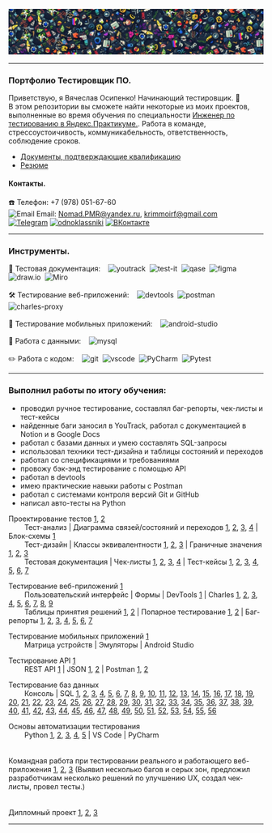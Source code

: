 ![Header](https://github.com/NomadPMR/QA-portfolio/blob/main/assets/123.jpg)

---
### Портфолио Тестировщик ПО.
Приветствую, я Вячеслав Осипенко! Начинающий тестировщик. 👋 <br>
В этом репозитории вы сможете найти некоторые из моих проектов, выполненные во время обучения по специальности [Инженер по тестированию в Яндекс.Практикуме.](https://practicum.yandex.ru/qa-engineer-plus/). Работа в команде, стрессоустоичивость, коммуникабельность, ответственность, соблюдение сроков.
- [Документы, подтверждающие квалификацию](https://github.com/NomadPMR/QA-portfolio/blob/main/docs/Сertificate%20Osipenko.pdf)
- [Резюме](https://hh.ru/applicant/resumes/view?resume=b13bbe9aff09e7927c0039ed1f776d66786f54) 
#### Контакты.
☎️ Телефон: +7 (978) 051-67-60 <br>
<img src="https://github.com/user-attachments/assets/257b84cc-dd16-4c9b-bd86-adc032a9220d" title="Email" alt="Email" width="20" height="20"/> 
Email: Nomad.PMR@yandex.ru, krimmoirf@gmail.com <br>
[![Telegram](https://img.shields.io/badge/Telegram-000000?style=for-the-badge&logo=telegram&logoColor=27A0D9)](https://t.me/nomadpmr)
[![odnoklassniki](https://img.shields.io/badge/odnoklassniki-000000?style=for-the-badge&logo=odnoklassniki&logoColor=EE8208)](https://ok.ru/profile/519966843070)
[![ВКонтакте](https://img.shields.io/badge/ВКонтакте-000000?style=for-the-badge&logo=vk&logoColor=0077FF)](https://vk.com/id864701546)

---
### Инструменты.

<div>
  📁 Тестовая документация: &nbsp;&nbsp;
  <img src="https://upload.wikimedia.org/wikipedia/commons/thumb/8/8d/YouTrack_Icon.svg/1024px-YouTrack_Icon.svg.png?20200803082248" title="youtrack" alt="youtrack" width="30" height="30"/>&nbsp
  <img src="https://docs.testit.software/images/testit_logo_icon_blue.png" title="test-it" alt="test-it" width="30" height="30"/>&nbsp
  <img src="https://luna1.co/eb0187.png" title="qase" alt="qase" width="30" height="30"/>&nbsp
  <img src="https://cdn.jsdelivr.net/gh/devicons/devicon/icons/figma/figma-original.svg" title="figma" alt="figma" width="30" height="30"/>&nbsp
  <img src="https://upload.wikimedia.org/wikipedia/commons/thumb/3/3e/Diagrams.net_Logo.svg/512px-Diagrams.net_Logo.svg.png" title="draw.io" alt="draw.io" width="30" height="30"/>&nbsp
  <img src="https://freedomlab.io/wp-content/uploads/2021/12/miro-squarelogo-1585684801003.png" title="Miro" alt="Miro" width="30" height="30"/>&nbsp
</div> <br>

<div>
  🛠 Тестирование веб-приложений: &nbsp;&nbsp;
  <img src="https://d33wubrfki0l68.cloudfront.net/38b5c953a4667366685d55db55d057c86db1fc54/a0fdc/static/acae6b24d940347661ca901ea07f47c1/chrome-dev-logo-icon.png" title="devtools" alt="devtools" width="30" height="30"/>&nbsp
  <img src="https://seeklogo.com/images/P/postman-logo-0087CA0D15-seeklogo.com.png" title="postman" alt="postman" width="30" height="30"/>&nbsp
  <img src="https://cdn.icon-icons.com/icons2/3053/PNG/512/charles_proxy_macos_bigsur_icon_190302.png" title="charles-proxy" alt="charles-proxy" width="30" height="30"/>&nbsp
</div> <br>

<div>
  📱 Тестирование мобильных приложений: &nbsp;&nbsp;
  <img src="https://cdn.jsdelivr.net/gh/devicons/devicon/icons/androidstudio/androidstudio-original.svg" title="android-studio" alt="android-studio" width="30" height="30"/>&nbsp
</div> <br>

<div>
  💾 Работа с данными: &nbsp;&nbsp;
  <img src="https://cdn.jsdelivr.net/gh/devicons/devicon/icons/mysql/mysql-original.svg" title="mysql" alt="mysql" width="30" height="30"/>&nbsp
</div> <br>

<div>
  ✏️ Работа с кодом: &nbsp;&nbsp;
  <img src="https://cdn.jsdelivr.net/gh/devicons/devicon/icons/git/git-original.svg" title="git" alt="git" width="30" height="30"/>&nbsp
  <img src="https://cdn.jsdelivr.net/gh/devicons/devicon/icons/vscode/vscode-original.svg" title="vscode" alt="vscode" width="25" height="30"/>&nbsp
  <img src="https://upload.wikimedia.org/wikipedia/commons/1/1d/PyCharm_Icon.svg" title="PyCharm" alt="PyCharm" width="30" height="30"/>&nbsp
  <img src="https://upload.wikimedia.org/wikipedia/commons/b/ba/Pytest_logo.svg" title="Pytest" alt="Pytest" width="35" height="35"/>&nbsp
</div> 

---

###  Выполнил работы по итогу обучения: 
- проводил ручное тестирование, составлял баг-репорты, чек-листы и тест-кейсы
- найденные баги заносил в YouTrack, работал с документацией в Notion и в Google Docs
- работал с базами данных и умею составлять SQL-запросы
- использовал техники тест-дизайна и таблицы состояний и переходов
- работал со спецификациями и требованиями
- провожу бэк-энд тестирование с помощью API
- работал в devtools
- имею практические навыки работы с Postman
- работал с системами контроля версий Git и GitHub
- написал авто-тесты на Python

Проектирование тестов [1](https://docs.google.com/document/d/1MSn7bN0FC43J3VYjwmLZbaILEePB5oKyzl20KubZlHU/edit?usp=sharing), [2](https://docs.google.com/document/d/1vQYkmVxQ_O0vSV8FXWmGICqcGYa13NXxwaDdN5NCe1s/edit?usp=sharing)<br>
&nbsp;&nbsp;&nbsp;&nbsp;&nbsp;&nbsp;&nbsp;&nbsp;Тест-анализ | Диаграмма связей/состояний и переходов [1](https://drive.google.com/file/d/1z8z7kxS1GuRNy334RJhoGrrrGHG1MByg/view?usp=sharing), [2](https://drive.google.com/file/d/1pPnXJVebpkmoB3N4oaUlyNGHfCjklFdT/view?usp=sharing), [3](https://drive.google.com/file/d/1IaiMe8e7U9LU0CYI-CkIjJTe8dX_IYM3/view?usp=drive_link), [4](https://drive.google.com/file/d/1ZyUJ0kVkhwabwEfRXna7H0BwQ-rC3dmV/view?usp=sharing) | Блок-схемы [1](https://drive.google.com/file/d/1poytUNvHUimcVpnuABKJGI1lqbad0iMC/view?usp=drive_link) <br>
&nbsp;&nbsp;&nbsp;&nbsp;&nbsp;&nbsp;&nbsp;&nbsp;Тест-дизайн | Классы эквивалентности [1](https://docs.google.com/spreadsheets/d/1f4qf9j7325Bj4g8M66L7H1EHzh6FJcmfimICge-aV44/edit?usp=sharing), [2](https://docs.google.com/spreadsheets/d/1mmU-mt3QSpI8nwWsM_89XlouazsshEZiH9PoTxAstjE/edit?usp=sharing), [3](https://docs.google.com/spreadsheets/d/1mmU-mt3QSpI8nwWsM_89XlouazsshEZiH9PoTxAstjE/edit?usp=sharing) | Граничные значения [1](https://docs.google.com/spreadsheets/d/1f4qf9j7325Bj4g8M66L7H1EHzh6FJcmfimICge-aV44/edit?usp=sharing), [2](https://docs.google.com/spreadsheets/d/1mmU-mt3QSpI8nwWsM_89XlouazsshEZiH9PoTxAstjE/edit?usp=sharing), [3](https://docs.google.com/spreadsheets/d/1mmU-mt3QSpI8nwWsM_89XlouazsshEZiH9PoTxAstjE/edit?usp=sharing)<br>
&nbsp;&nbsp;&nbsp;&nbsp;&nbsp;&nbsp;&nbsp;&nbsp;Тестовая документация | Чек-листы [1](https://docs.google.com/spreadsheets/d/1f4qf9j7325Bj4g8M66L7H1EHzh6FJcmfimICge-aV44/edit?gid=635947971#gid=635947971), [2](https://docs.google.com/spreadsheets/d/1XBxbQHb96bYcp9C8N6FT_7oV-XS9cE3-tPd4DuG0_lQ/edit?gid=1626667734#gid=1626667734), [3](https://docs.google.com/spreadsheets/d/1nErCg0VmLHA1pRjfK3oSKnqCqNCNxI0D17YHaELUcDE/edit?gid=0#gid=0), [4](https://docs.google.com/spreadsheets/d/1nErCg0VmLHA1pRjfK3oSKnqCqNCNxI0D17YHaELUcDE/edit?gid=269123900#gid=269123900) | Тест-кейсы [1](https://app.qase.io/project/P7), [2](https://app.qase.io/project/P7B), [3](https://tms.devexplab.ru/projects/drivers-license/testruns/8), [4](https://tms.devexplab.ru/projects/slava4/testcases), [5](https://tms.devexplab.ru/projects/drivers-license/testruns/5), [6](https://tms.devexplab.ru/projects/chilly-onions-switch/testcases), [7](https://tms.devexplab.ru/projects/shy-cougars-care/testcases)  

Тестирование веб-приложений [1](https://docs.google.com/document/d/1jYXGmO6tJyPBMKbDr_5GeePRbf0b5dYjlkd1o8x41e4/edit?usp=sharing)<br>
&nbsp;&nbsp;&nbsp;&nbsp;&nbsp;&nbsp;&nbsp;&nbsp;Пользовательский интерфейс | Формы | DevTools [1](https://drive.google.com/file/d/1h65-FN4lJKfmqfQDxd57nJFMRjtFeAwb/view?usp=sharing) | Charles [1](https://drive.google.com/file/d/1ay3cdOQXwfzTWyCwvFMb4keCtCvVd8Zn/view?usp=sharing), [2](https://drive.google.com/file/d/1iqisEoWZbKzZgbwh38Qukx-_GvB0fQVU/view?usp=sharing), [3](https://drive.google.com/file/d/1Hj1KaUZUTybEdz_7VDHJwzedxXq_zBSb/view?usp=sharing), [4](https://drive.google.com/file/d/1bdjdvc0-sZnzkCOFj-Ig_sV9HD9XFAIp/view?usp=sharing), [5](https://drive.google.com/file/d/1YJ5t_hq4yfsI1TUH45ijJhlUGhNF16Yy/view?usp=sharing), [6](https://drive.google.com/file/d/1ERjpVHaKKIXhlzjGZD8mz-1QwvUVY1Dg/view?usp=sharing), [7](https://drive.google.com/file/d/1DXNT4GeDwrTYHRBLZFduB43ssMZSPs6-/view?usp=sharing), [8](https://drive.google.com/file/d/11iY7XIm2NsR0JGTTyyiEh5bn58UPBGga/view?usp=sharing), [9](https://drive.google.com/file/d/1DyvnQGFQTuxvvzNE9YnutWyZODwC8R_o/view?usp=sharing) <br>
&nbsp;&nbsp;&nbsp;&nbsp;&nbsp;&nbsp;&nbsp;&nbsp;Таблицы принятия решений [1](https://docs.google.com/spreadsheets/d/1f4qf9j7325Bj4g8M66L7H1EHzh6FJcmfimICge-aV44/edit?gid=1869026872#gid=1869026872), [2](https://docs.google.com/spreadsheets/d/1XBxbQHb96bYcp9C8N6FT_7oV-XS9cE3-tPd4DuG0_lQ/edit?gid=436587480#gid=436587480) | Попарное тестирование [1](https://docs.google.com/spreadsheets/d/1XBxbQHb96bYcp9C8N6FT_7oV-XS9cE3-tPd4DuG0_lQ/edit?usp=sharing), [2](https://docs.google.com/spreadsheets/d/1XBxbQHb96bYcp9C8N6FT_7oV-XS9cE3-tPd4DuG0_lQ/edit?gid=269123900#gid=269123900) | Баг-репорты [1](https://nomad.youtrack.cloud/projects/f3f07a1a-b728-4344-b5ee-d4d6e2f9041b), [2](https://nomad.youtrack.cloud/projects/0-14), [3](https://nomad.youtrack.cloud/projects/5dd5c314-1efd-4de1-af91-539fd36f8baa), [4](https://nomad.youtrack.cloud/projects/7a4df655-db15-41c1-bc4e-8fa491bff36e), [5](https://nomad.youtrack.cloud/projects/0-9), [6](https://nomad.youtrack.cloud/projects/0-4), [7](https://nomad.youtrack.cloud/projects/0-13)

Тестирование мобильных приложений [1](https://docs.google.com/document/d/1PF0nON036XeUr5unGJ75GUDUyYqVGEGgdAKN-4MIL50/edit?usp=sharing)<br>
&nbsp;&nbsp;&nbsp;&nbsp;&nbsp;&nbsp;&nbsp;&nbsp;Матрица устройств | Эмуляторы | Android Studio

Тестирование API [1](https://docs.google.com/document/d/1oTF2SKVJCNBgBseTzTBdgRx8c-tO1hoU-2pOGwPKG-s/edit?usp=sharing)<br>
&nbsp;&nbsp;&nbsp;&nbsp;&nbsp;&nbsp;&nbsp;&nbsp;REST API [1](https://drive.google.com/file/d/16I0y8vYycu3o3GZh0Ihs8dnB_5DZYJDn/view?usp=sharing) | JSON [1](https://docs.google.com/spreadsheets/d/1nErCg0VmLHA1pRjfK3oSKnqCqNCNxI0D17YHaELUcDE/edit?gid=0#gid=0), [2](https://docs.google.com/spreadsheets/d/1nErCg0VmLHA1pRjfK3oSKnqCqNCNxI0D17YHaELUcDE/edit?gid=269123900#gid=269123900) | Postman [1](https://drive.google.com/file/d/1YHHjYJDfwYDuYwGAM-QDuUzEoBG3ZfCZ/view?usp=sharing), [2](https://drive.google.com/file/d/1wpmlr5ayyqtcm2sgcfKHOiWYUf-JTBdV/view?usp=sharing)

Тестирование баз данных<br>
&nbsp;&nbsp;&nbsp;&nbsp;&nbsp;&nbsp;&nbsp;&nbsp;Консоль | SQL [1](https://drive.google.com/file/d/1Z_8n6rRbbsMdweIv6HRnOomfFYuix736/view?usp=sharing), [2](https://drive.google.com/file/d/1yp7XneshwIpgdRhs02-P7k8yAYK_fmAn/view?usp=sharing), [3](https://drive.google.com/file/d/1EKpn3we7y9tQb32kZj2TCFdeGbKemuGR/view?usp=sharing), [4](https://drive.google.com/file/d/1QITDa2Dh3fZMmnsqRjG_gGZ1XH90VFe6/view?usp=sharing), [5](https://drive.google.com/file/d/1r1mfK0ZrfTQQkZ_Gf1XLKnnVpqVPuVh-/view?usp=sharing), [6](https://drive.google.com/file/d/1SdnensBwbN8UjioFxGsGTHcUUUer3QiB/view?usp=sharing), [7](https://drive.google.com/file/d/1zymcPJJGhMUaLSKsa16buOx5f4fnoVoA/view?usp=sharing), [8](https://drive.google.com/file/d/194mcrbFzCBeJ2bDAGUFe2RTSkEpjP2El/view?usp=sharing), [9](https://drive.google.com/file/d/1nrVGACo2sMqCfY5N06nsCjq5t92W0cxW/view?usp=sharing), [10](https://drive.google.com/file/d/1AsGqjPb39SNOSU6567zn6glNxN63THcY/view?usp=sharing), [11](https://drive.google.com/file/d/11bg7ZbfHVmnqnk094h_h1Y7MTEvXret-/view?usp=sharing), [12](https://drive.google.com/file/d/1pmtTc7TSO9bJnSuM5_Fk4tympE53WivA/view?usp=sharing), [13](https://drive.google.com/file/d/1zT7Uoq5790EMvVq3giEVVyfU4rROcCdb/view?usp=sharing), [14](https://drive.google.com/file/d/1IzjHhTMkEOlgxRwNX3irjGoUXnCbsVIA/view?usp=sharing), [15](https://drive.google.com/file/d/1xGoItpmPtJEP3HovmxFJIPik2qWmsmGL/view?usp=sharing), [16](https://drive.google.com/file/d/1UmLtg7Zs7KsW_-ph9BJJgghi87tonn3J/view?usp=sharing), [17](https://drive.google.com/file/d/128K6sCPAg-kTvQzRAO7zm1yCkZh4jhCA/view?usp=sharing), [18](https://drive.google.com/file/d/1a-9OOIWbKyG77SAfjMc8WZWd_nBcAp_b/view?usp=sharing), [19](https://drive.google.com/file/d/14NdlhYxHFVe4PHRwbvf2tA5vO9cwnUPg/view?usp=sharing), [20](https://drive.google.com/file/d/1-MYa7yRbZFILglkgIHo7nhPABSNcMx45/view?usp=sharing), [21](https://drive.google.com/file/d/1GP9gGS78-3oO7_EdIRDVBj9IHNd06R-W/view?usp=sharing), [22](https://drive.google.com/file/d/1CtCddg_rkurfRlYgudW6gQmMVju4gvke/view?usp=sharing), [23](https://drive.google.com/file/d/1bIHKeisUArZtU9e5dMVCsqVB8WVSFIJ5/view?usp=sharing), [24](https://drive.google.com/file/d/10Snrj1KyRtF9P3AmYJ04V3aVsggfDktw/view?usp=sharing), [25](https://drive.google.com/file/d/1Ra4hbx5iGYb5x2dHTLudTnIvr1msV1yH/view?usp=sharing), [26](https://drive.google.com/file/d/19zIDR8ctc6mAGl2kXlsMaGhEmK58NzHm/view?usp=sharing), [27](https://drive.google.com/file/d/17VL2z5iWGu8_iX9KBgRYMer_J-n6MxHN/view?usp=sharing), [28](https://drive.google.com/file/d/1wSBBE5bAM2YwyU-gXyMrVYs8GFeKgjaH/view?usp=sharing), [29](https://drive.google.com/file/d/1W36c4ghMMFjC1Y0pe1AITSi-jy3M685R/view?usp=sharing), [30](https://drive.google.com/file/d/11ZpSosa5_zznDAgrf6qv8KdtHNS8MIyL/view?usp=sharing), [31](https://drive.google.com/file/d/1bFcudxQOiwDWI8h8p4dWvdyu3naTQ-g_/view?usp=sharing), [32](https://drive.google.com/file/d/1GSexF4BdJxIZmogB8pjPWp_L_4i5OjAG/view?usp=sharing), [33](https://drive.google.com/file/d/12udwe-Ef-wJPPLBc29xTZt7OMk4A3T5g/view?usp=sharing), [34](https://drive.google.com/file/d/12RfI0tcPvW_dfcCIZzqd1MsLAYQHamhT/view?usp=sharing), [35](https://drive.google.com/file/d/1zwulxlGTlyREJvC5plXQLWA-QQQuigLt/view?usp=sharing), [36](https://drive.google.com/file/d/1LI715wWv8Ah4sLUPlkJTOLKqalvgZ0YM/view?usp=sharing), [37](https://drive.google.com/file/d/1fEGl4aBTUUOdLWZ_-i4p9oxB2YQSaC7C/view?usp=sharing), [38](https://drive.google.com/file/d/1GYpMqjnGSkDBJ-LA-ta8amOoZmnPpr5Z/view?usp=sharing), [39](https://drive.google.com/file/d/1pzPBAxe_5K5yhAKFe2y6IJ3q92CXJUEC/view?usp=sharing), [40](https://drive.google.com/file/d/1ioX89UEWN_RIsGbC2pLSec0oqs8cU7Z4/view?usp=sharing), [41](https://drive.google.com/file/d/1JrqrJteoVz7seeRbCIv9m5hGxPOIh7ln/view?usp=sharing), [42](https://drive.google.com/file/d/1vfVzP2k9gvpS-bxnR5qJhwvWUNtSznLr/view?usp=sharing), [43](https://drive.google.com/file/d/1Ed15YNrXFJS41D5NjjUsmKAyZhmnNBLd/view?usp=sharing), [44](https://drive.google.com/file/d/1yuEbl6T_98zH92mSvfzwlhagC-Dq7qBp/view?usp=sharing), [45](https://drive.google.com/file/d/1NoOsCeDGF7S0OvKtjYsG5rAeStnaNK-5/view?usp=sharing), [46](https://drive.google.com/file/d/1_U4Q9DP7t2pV_6f9DxUBZWs-_jZi2xsf/view?usp=sharing), [47](https://drive.google.com/file/d/1-nS3vDpjBDQt8Bzkrc3AUI674bkkQGCZ/view?usp=sharing), [48](https://drive.google.com/file/d/13ML9-YquSxKRO5b_edx7-O1ADd9Na2Qk/view?usp=sharing), [49](https://drive.google.com/file/d/1WLPlM_J7jRBrwCXziruh_14YdX75gVqe/view?usp=sharing), [50](https://drive.google.com/file/d/1iZ2ksUX1XzYHrIZBedJW7Nee3hnEOHgR/view?usp=sharing), [51](https://drive.google.com/file/d/1bTYqjFvOc-GLI567hRYYRDQ_IInDyfNY/view?usp=sharing), [52](https://drive.google.com/file/d/1YLyFTDquuRm1EN9RroO9uXaSgxv-gOsc/view?usp=sharing), [53](https://drive.google.com/file/d/1Ah1-WbCs2D_Xvj2mMypxEXYpYroAt2LF/view?usp=sharing), [54](https://drive.google.com/file/d/1loEHQFrFiL-L0Jc18LVrldIGUvrCg-GA/view?usp=sharing), [55](https://drive.google.com/file/d/1wMGYFWszW22DC_JMX6JeCF8ftZbpt8EW/view?usp=sharing), [56](https://drive.google.com/file/d/1jVaAvWmMoTkZKE3xn-lydYgA01tA4YlT/view?usp=sharing)

Основы автоматизации тестирования <br>
&nbsp;&nbsp;&nbsp;&nbsp;&nbsp;&nbsp;&nbsp;&nbsp;Python [1](https://drive.google.com/file/d/1uqLFGdLGQ-0YAgr28SBkC7fACyZ2H9Fj/view?usp=sharing), [2](https://drive.google.com/file/d/18Ev4tfL70cp8H1CviPk9h_bfrqZctv_B/view?usp=sharing), [3](https://drive.google.com/file/d/1eNkTolCJz7qQjvsDs8orwUe3YG77xqot/view?usp=sharing), [4](https://drive.google.com/file/d/1Q9-fv4s-cS0-7UAtPuk5acZzeNVBcudx/view?usp=sharing), [5](https://drive.google.com/file/d/1KJBjEdUOl4yiG3-XGgoFJOQFCXKtWtrd/view?usp=sharing) | VS Code | PyCharm
<br>
<br>
<br>
Командная работа при тестировании реального и работающего веб-приложения [1](https://drive.google.com/file/d/1hnmX93ZPmzXhZ3GHOaQ8Cz3UdiP5P3sS/view?usp=sharing), [2](https://docs.google.com/spreadsheets/d/1nEbWpXR6QqdEWqeohimD7l17u955wmF1/edit?usp=sharing&ouid=116526264862053058854&rtpof=true&sd=true), [3](https://docs.google.com/document/d/1EhfRgBjaCJsOul1LKExDwVB041ZguvKW/edit?usp=sharing&ouid=116526264862053058854&rtpof=true&sd=true) (Выявил несколько багов и серых зон, предложил разработчикам несколько решений по улучшению UX, создал чек-листы, провел тесты.)
<br>
<br>
<br>
Дипломный проект [1](https://docs.google.com/document/d/1GgzOcjZyItLPtwCHKFPSpcKEOM_ZXz38sDIxtQ4Lsy4/edit?usp=sharing), [2](https://docs.google.com/spreadsheets/d/1vGagG60xj5qQBnx62eiXQMt_rJSs4XgkKADgWZ6BwzU/edit?usp=sharing), [3](https://drive.google.com/file/d/18OniaY1SOp-cr9MBm5ifbRADRy7WKWaC/view?usp=sharing)

---
